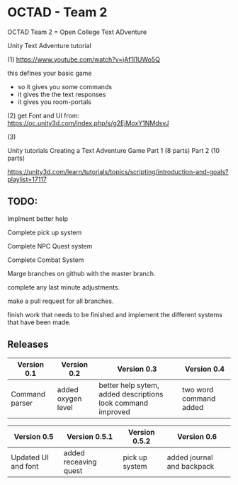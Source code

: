 # OCTAD - Team 2
OCTAD Team 2 = Open College Text ADventure

Unity Text Adventure tutorial

(1)
https://www.youtube.com/watch?v=jAf1I1UWo5Q

this defines your basic game
- so it gives you some commands
- it gives the the text responses
- it gives you room-portals

	
(2)
get Font and UI from:
https://oc.unity3d.com/index.php/s/g2EjMoxY1NMdsvJ

(3)
	 	
Unity tutorials 
Creating a Text Adventure Game
Part 1 (8 parts)
Part 2 (10 parts)

https://unity3d.com/learn/tutorials/topics/scripting/introduction-and-goals?playlist=17117

TODO:
----
Implment better help

Complete pick up system

Complete NPC Quest system

Complete Combat System

Marge branches on github with the master branch.

complete any last minute adjustments.

make a pull request for all branches.

finish work that needs to be finished and implement the different systems that have been made.

Releases
----

Version 0.1   | Version 0.2   |Version 0.3   |Version 0.4 | 
------------- |------------- |-------------|-------------|
|Command parser| added oxygen level  |better help sytem, added descriptions look command improved | two word command added |
                        
Version 0.5   | Version 0.5.1   |Version 0.5.2   |Version 0.6 |
------------- |------------- |-------------|-------------|
|Updated UI and font |added receaving quest |pick up system |added journal and backpack|
